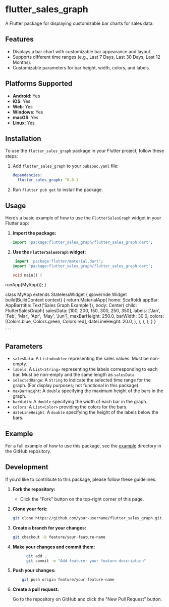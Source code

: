 # flutter_sales_graph

A Flutter package for displaying customizable bar charts for sales data.

## Features

- Displays a bar chart with customizable bar appearance and layout.
- Supports different time ranges (e.g., Last 7 Days, Last 30 Days, Last 12 Months).
- Customizable parameters for bar height, width, colors, and labels.

## Platforms Supported

- **Android**: Yes
- **iOS**: Yes
- **Web**: Yes
- **Windows**: Yes
- **macOS**: Yes
- **Linux**: Yes

## Installation

To use the `flutter_sales_graph` package in your Flutter project, follow these steps:

1. Add `flutter_sales_graph` to your `pubspec.yaml` file:

    ```yaml
    dependencies:
      flutter_sales_graph: ^0.0.1
    ```

2. Run `flutter pub get` to install the package.

## Usage

Here’s a basic example of how to use the `FlutterSalesGraph` widget in your Flutter app:

1. **Import the package:**

    ```dart
    import 'package:flutter_sales_graph/flutter_sales_graph.dart';
    ```

2. **Use the `FlutterSalesGraph` widget:**

    ```dart
     import 'package:flutter/material.dart';
    import 'package:flutter_sales_graph/flutter_sales_graph.dart';

   void main() {
  runApp(MyApp());
      }

   class MyApp extends StatelessWidget {
      @override
    Widget build(BuildContext context) {
    return MaterialApp(
      home: Scaffold(
        appBar: AppBar(title: Text('Sales Graph Example')),
        body: Center(
          child: FlutterSalesGraph(
            salesData: [100, 200, 150, 300, 250, 350],
            labels: ['Jan', 'Feb', 'Mar', 'Apr', 'May', 'Jun'],
            maxBarHeight: 250.0,
            barWidth: 30.0,
            colors: [Colors.blue, Colors.green, Colors.red],
            dateLineHeight: 20.0,
          ),
        ),
      ),
    );
  }
}

    ```

## Parameters

- `salesData`: A `List<double>` representing the sales values. Must be non-empty.
- `labels`: A `List<String>` representing the labels corresponding to each bar. Must be non-empty and the same length as `salesData`.
- `selectedRange`: A `String` to indicate the selected time range for the graph. (For display purposes; not functional in this package).
- `maxBarHeight`: A `double` specifying the maximum height of the bars in the graph.
- `barWidth`: A `double` specifying the width of each bar in the graph.
- `colors`: A `List<Color>` providing the colors for the bars.
- `dateLineHeight`: A `double` specifying the height of the labels below the bars.

## Example

For a full example of how to use this package, see the [example](example/) directory in the GitHub repository.

## Development

If you’d like to contribute to this package, please follow these guidelines:

1. **Fork the repository:**
   - Click the "Fork" button on the top-right corner of this page.

2. **Clone your fork:**
   ```bash
   git clone https://github.com/your-username/flutter_sales_graph.git

3. **Create a branch for your changes:**
   ```bash
   git checkout -b feature/your-feature-name
4. **Make your changes and commit them:**
   ```bash
         git add .
         git commit -m "Add feature: your feature description"
5. **Push your changes:**
   ```bash
       git push origin feature/your-feature-name
6. **Create a pull request:** 

    Go to the repository on GitHub and click the "New Pull Request" button.


